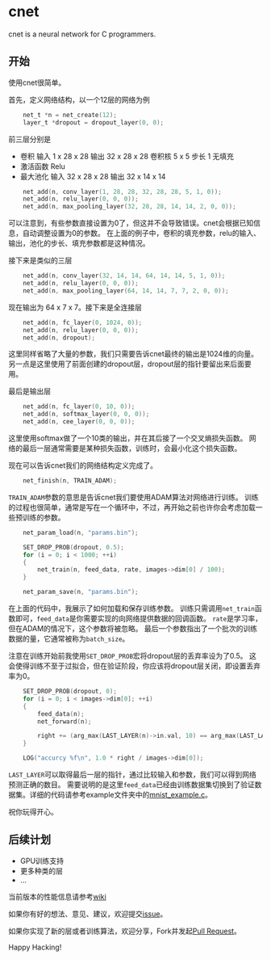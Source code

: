 cnet
====

cnet is a neural network for C programmers.

开始
----

使用cnet很简单。

首先，定义网络结构，以一个12层的网络为例
``` c
	net_t *n = net_create(12);
	layer_t *dropout = dropout_layer(0, 0);
```
前三层分别是

- 卷积 输入 1 x 28 x 28 输出 32 x 28 x 28 卷积核 5 x 5 步长 1 无填充
- 激活函数 Relu
- 最大池化 输入 32 x 28 x 28 输出 32 x 14 x 14
``` c
	net_add(n, conv_layer(1, 28, 28, 32, 28, 28, 5, 1, 0));
	net_add(n, relu_layer(0, 0, 0));
	net_add(n, max_pooling_layer(32, 28, 28, 14, 14, 2, 0, 0));
```
可以注意到，有些参数直接设置为0了，但这并不会导致错误。cnet会根据已知信息，自动调整设置为0的参数。
在上面的例子中，卷积的填充参数，relu的输入、输出，池化的步长、填充参数都是这种情况。

接下来是类似的三层
``` c
	net_add(n, conv_layer(32, 14, 14, 64, 14, 14, 5, 1, 0));
	net_add(n, relu_layer(0, 0, 0));
	net_add(n, max_pooling_layer(64, 14, 14, 7, 7, 2, 0, 0));
```
现在输出为 64 x 7 x 7。接下来是全连接层
``` c
	net_add(n, fc_layer(0, 1024, 0));
	net_add(n, relu_layer(0, 0, 0));
	net_add(n, dropout);
```
这里同样省略了大量的参数，我们只需要告诉cnet最终的输出是1024维的向量。
另一点是这里使用了前面创建的dropout层，dropout层的指针要留出来后面要用。

最后是输出层
``` c
	net_add(n, fc_layer(0, 10, 0));
	net_add(n, softmax_layer(0, 0, 0));
	net_add(n, cee_layer(0, 0, 0));
```
这里使用softmax做了一个10类的输出，并在其后接了一个交叉熵损失函数。
网络的最后一层通常需要是某种损失函数，训练时，会最小化这个损失函数。

现在可以告诉cnet我们的网络结构定义完成了。
``` c
    net_finish(n, TRAIN_ADAM);
```
`TRAIN_ADAM`参数的意思是告诉cnet我们要使用ADAM算法对网络进行训练。
训练的过程也很简单，通常是写在一个循环中，不过，再开始之前也许你会考虑加载一些预训练的参数。
``` c
    net_param_load(n, "params.bin");

    SET_DROP_PROB(dropout, 0.5);
    for (i = 0; i < 1000; ++i)
	{
		net_train(n, feed_data, rate, images->dim[0] / 100);
    }

    net_param_save(n, "params.bin");
```
在上面的代码中，我展示了如何加载和保存训练参数。
训练只需调用`net_train`函数即可，`feed_data`是你需要实现的向网络提供数据的回调函数。
`rate`是学习率，但在ADAM的情况下，这个参数将被忽略。
最后一个参数指出了一个批次的训练数据的量，它通常被称为`batch_size`。

注意在训练开始前我使用`SET_DROP_PROB`宏将dropout层的丢弃率设为了0.5。
这会使得训练不至于过拟合，但在验证阶段，你应该将dropout层关闭，即设置丢弃率为0。
``` c
	SET_DROP_PROB(dropout, 0);
	for (i = 0; i < images->dim[0]; ++i)
	{
		feed_data(n);
		net_forward(n);

		right += (arg_max(LAST_LAYER(n)->in.val, 10) == arg_max(LAST_LAYER(n)->param.val, 10));
	}

	LOG("accurcy %f\n", 1.0 * right / images->dim[0]);
```
`LAST_LAYER`可以取得最后一层的指针，通过比较输入和参数，我们可以得到网络预测正确的数目。
需要说明的是这里`feed_data`已经由训练数据集切换到了验证数据集。详细的代码请参考example文件夹中的[mnist_example.c](example/mnist_example.c)。

祝你玩得开心。

后续计划
-------

- GPU训练支持
- 更多种类的层
- ...

当前版本的性能信息请参考[wiki](https://github.com/yang-le/cnet/wiki)

如果你有好的想法、意见、建议，欢迎提交[issue](https://github.com/yang-le/cnet/issues)。

如果你实现了新的层或者训练算法，欢迎分享，Fork并发起[Pull Request](https://github.com/yang-le/cnet/pulls)。

Happy Hacking!
